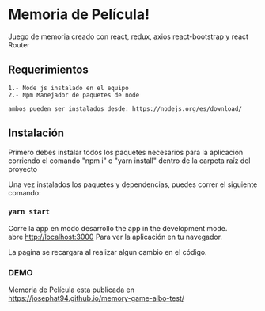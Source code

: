 
# Memoria de Película!

Juego de memoria creado con react, redux, axios react-bootstrap y react Router

## Requerimientos
    1.- Node js instalado en el equipo
    2.- Npm Manejador de paquetes de node

    ambos pueden ser instalados desde: https://nodejs.org/es/download/
    
## Instalación

Primero debes instalar todos los paquetes necesarios para la aplicación corriendo el comando
"npm i"  o  "yarn install" dentro de la carpeta raíz del proyecto

Una vez instalados los paquetes y dependencias, puedes correr el siguiente comando:

### `yarn start`

Corre la app en modo desarrollo the app in the development mode.<br />
abre [http://localhost:3000](http://localhost:3000) Para ver la aplicación en tu navegador.

La pagína se recargara al realizar algun cambio en el código.<br />


### DEMO 

Memoria de Película esta publicada en https://josephat94.github.io/memory-game-albo-test/